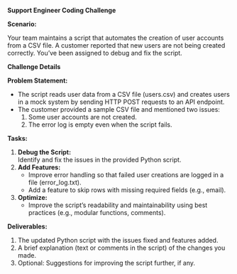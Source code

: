 **Support Engineer Coding Challenge**

**Scenario:**

Your team maintains a script that automates the creation of user accounts from a CSV file. A customer reported that new users are not being created correctly. You’ve been assigned to debug and fix the script.

**Challenge Details**

**Problem Statement:**

- The script reads user data from a CSV file (users.csv) and creates users in a mock system by sending HTTP POST requests to an API endpoint.
- The customer provided a sample CSV file and mentioned two issues:
    1. Some user accounts are not created.
    2. The error log is empty even when the script fails.

**Tasks:**

1. **Debug the Script:**  
    Identify and fix the issues in the provided Python script.
2. **Add Features:**
    - Improve error handling so that failed user creations are logged in a file (error_log.txt).
    - Add a feature to skip rows with missing required fields (e.g., email).
3. **Optimize:**
    - Improve the script’s readability and maintainability using best practices (e.g., modular functions, comments).

**Deliverables:**

1. The updated Python script with the issues fixed and features added.
2. A brief explanation (text or comments in the script) of the changes you made.
3. Optional: Suggestions for improving the script further, if any.